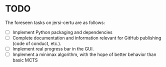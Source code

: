 # TODO
The foreseen tasks on jersi-certu are as follows:

- [ ] Implement Python packaging and dependencies
- [ ] Complete documentation and information relevant for GitHub publishing (code of conduct, etc.).
- [ ] Implement real progress bar in the GUI.
- [ ] Implement a minimax algorithm, with the hope of better behavior than basic MCTS
